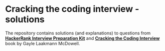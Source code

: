 # Cracking the coding interview - solutions 

The repository contains solutions (and explanations) to questions from [**HackerRank Interview Preparation Kit**](https://www.hackerrank.com/interview/interview-preparation-kit) and [**Cracking the Coding Interview**](https://github.com/jwang5675/ctci/blob/master/Cracking%20the%20Coding%20Interview%206th%20Edition.pdf)  
book by Gayle Laakmann McDowell.